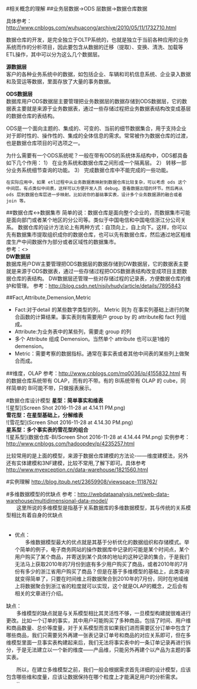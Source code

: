 #相关概念的理解
##业务层数据->ODS 层数据->数据仓库数据

具体参考：
<http://www.cnblogs.com/wuhuacong/archive/2010/05/11/1732710.html> 
 
数据仓库的开发，是完全独立于OLTP系统的，也就是独立于当前各种应用的业务系统而作的分析项目，因此要包含从数据的迁移（提取）、变换、清洗、加载等ETL操作，其中可以分为这么几个数据层。

**源数据层**   
客户的各种业务系统中的数据，如包括企业、车辆和司机信息系统、企业录入数据和及营运等数据，里面存放了大量的事务数据。

**ODS数据层**  
数据库用户ODS数据层主要管理把业务数据层的数据存储到ODS数据层，它的数据表主要就是来源于业务数据表，通过一些存储过程把业务数据表结构改变成基层的数据仓库的表结构。  

ODS是一个面向主题的、集成的、可变的、当前的细节数据集合，用于支持企业对于即时性的、操作性的、集成的全体信息的需求。常常被作为数据仓库的过渡，也是数据仓库项目的可选项之一。

为什么需要有一个ODS系统呢？一般在带有ODS的系统体系结构中，ODS都具备如下几个作用：
1） 在业务系统和数据仓库之间形成一个隔离层。
2） 转移一部分业务系统细节查询的功能。
3） 完成数据仓库中不能完成的一些功能。 

	在实际应用中，如果 etl过程中从业务数据表映射到数据仓库比较复杂，可以考虑 ods 这个中间层。有点类似中间表，这样可以方便开发人员 debug，查看数据出错的环节。然后再从 ods 层到数据仓库层进一步映射。比如说你的基础事实表，设计多个业务数据源的融合或者 join 等。

##数据仓库<->数据集市
简单的说：数据仓库是面向整个企业的，而数据集市可能是面向部门或者某个地区的分公司等。类似于中国电信和中国电信浙江分公司关系。
数据仓库的设计方法论上有两种方式：自顶向上，自上向下。这样，你可以先有数据集市提取组织成你的数据仓库，也可以先有数据仓库，然后通过地区粗维度生产中间数据作为部分或者区域性的数据集市。  
参考：<>  
**DW数据层**  
数据库用户DW主要管理把ODS数据层的数据存储到DW数据层，它的数据表主要就是来源于ODS数据表，通过一些存储过程把ODS数据表结构改变成项目主题数据仓库的表结构。
DW数据层还管理一些对存储过程的记录表，方便数据仓库的维护和管理。
参考：<http://blog.csdn.net/nisjlvhudy/article/details/7895843>

##Fact,Attribute,Demension,Metric  

* Fact:对于detail 的某些数字类型的列， Metric 则为 在事实列基础上进行的聚合函数的计算结果。事实表则有需要用户 group by 的 attribute和 fact 列组成。
* Attribute:为业务表中的某些列，需要走 group 的列
* 多个 Attribute 组成 Demension。当然单个 attribute 也可以是1维的 demension。
* Metric：需要考察的数据指标。通常在事实表或者其他中间表的某些列上做聚合而成。

##维度，OLAP
参考：<http://www.cnblogs.com/mq0036/p/4155832.html>
	有的数据仓库系统带有 OLAP，而有的不带。有的 BI系统带有 OLAP 的 cube，同样简单的 BI可能不带，只做报表展示。

#数据仓库设计模型
**星型：简单事实和维表**  
![星型](Screen Shot 2016-11-28 at 4.14.11 PM.png)    
**雪花型：在星型基础上，分解维表**  
![雪花型](Screen Shot 2016-11-28 at 4.14.30 PM.png)   
**星系型：多个事实表的雪花型的组合**  
![星系型](数据仓库-BI/Screen Shot 2016-11-28 at 4.14.44 PM.png)
实例参考：<http://www.cnblogs.com/hadoopdev/p/4235257.html>  

比较常用的是上面的模型，来源于数据仓库建模的方法论-——维度建模法，另外还有实体建模和3NF建模，比较不常用,了解下即可。具体参考<http://www.myexception.cn/data-warehouse/1821560.html>

#实例理解
<http://blog.itpub.net/23659908/viewspace-1118762/>

#多维数据模型的优缺点
参考：<http://webdataanalysis.net/web-data-warehouse/multidimensional-data-model/>  
　　这里所说的多维模型是指基于关系数据库的多维数据模型，其与传统的关系模型相比有着自身的优缺点  
　　
* 优点：  
　　多维数据模型最大的优点就是其基于分析优化的数据组织和存储模式。举个简单的例子，电子商务网站的操作数据库中记录的可能是某个时间点，某个用户购买了某个商品，并寄送到某个具体的地址的这种记录的集合，于是我们无法马上获取2010年的7月份到底有多少用户购买了商品，或者2010年的7月份有多少的浙江省用户购买了商品？但是在基于多维模型的基础上，此类查询就变得简单了，只要在时间维上将数据聚合到2010年的7月份，同时在地域维上将数据聚合到浙江省的粒度就可以实现，这个就是OLAP的概念，之后会有相关的文章进行介绍。

缺点：  
　　多维模型的缺点就是与关系模型相比其灵活性不够，一旦模型构建就很难进行更改。比如一个订单的事实，其中用户可能购买了多种商品，包括了时间、用户维和商品数量、总价等度量，对于关系模型而言如果我们进而需要区分订单中包含了哪些商品，我们只需要另外再建一张表记录订单号和商品的对应关系即可，但在多维模型里面一旦事实表构建起来后，我们无法将事实表中的一条订单记录再进行拆分，于是无法建立以一个新的维度——产品维，只能另外再建个以产品为主题的事实表。

　　所以，在建立多维模型之前，我们一般会根据需求首先详细的设计模型，应该包含哪些维和度量，应该让数据保持在哪个粒度上才能满足用户的分析需求。
　　``
　　





